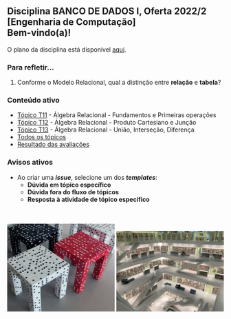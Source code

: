 ## Disciplina **BANCO DE DADOS I**, Oferta 2022/2<br>[Engenharia de Computação]<br>Bem-vindo(a)!<br> 

O plano da disciplina está disponível [aqui](./media/bd-2022-2-bec-plano.pdf).<br>

### Para refletir...

1. Conforme o Modelo Relacional, qual a distinção entre **relação** e **tabela**?

### Conteúdo ativo

- [Tópico T11](./topicos/topico-11.md) - Álgebra Relacional - Fundamentos e Primeiras operações
- [Tópico T12](./topicos/topico-12.md) - Álgebra Relacional - Produto Cartesiano e Junção
- [Tópico T13](./topicos/topico-13.md) - Álgebra Relacional - União, Interseção, Diferença
- [Todos os tópicos](topicos/topicos.md)
- [Resultado das avaliações](./topicos/tresultado.md)

### Avisos ativos

- Ao criar uma _**issue**_, selecione um dos _**templates**_:
  - **Dúvida em tópico específico**
  - **Dúvida fora do fluxo de tópicos**
  - **Resposta à atividade de tópico específico**

<br>
<br>
<img src="./media/fig-bd-ilustracao.jpg" width="250">
<img src="./media/tobias-fischer-PkbZahEG2Ng-unsplash.jpg" width="250">
